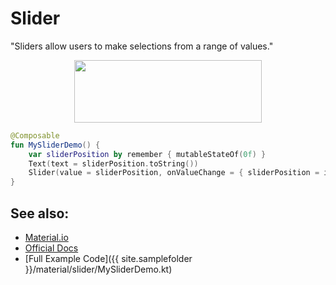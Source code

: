 <!---
This is the API of version 1.2.0
-->
# Slider

"Sliders allow users to make selections from a range of values."
    
<p align="center">
  <img src ="{{ site.images }}/material/slider/sliderdemo.png" height=100 width=300 />
</p>


```kotlin
@Composable
fun MySliderDemo() {
    var sliderPosition by remember { mutableStateOf(0f) }
    Text(text = sliderPosition.toString())
    Slider(value = sliderPosition, onValueChange = { sliderPosition = it })
}
```


## See also:
* [Material.io](https://material.io/components/sliders)
* [Official Docs](https://developer.android.com/reference/kotlin/androidx/compose/material/package-summary#slider)
* [Full Example Code]({{ site.samplefolder }}/material/slider/MySliderDemo.kt)
